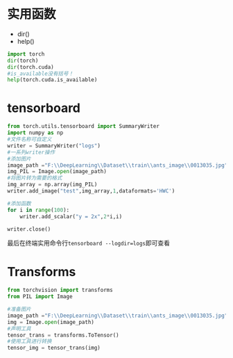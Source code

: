 # 实用函数

- dir()
- help()

~~~python
import torch
dir(torch)
dir(torch.cuda)
#is_available没有括号！
help(torch.cuda.is_available)
~~~

# tensorboard

~~~python
from torch.utils.tensorboard import SummaryWriter
import numpy as np
#文件名称可自定义
writer = SummaryWriter("logs")
#一系列writer操作
#添加图片
image_path ="F:\\DeepLearning\\Dataset\\train\\ants_image\\0013035.jpg"
img_PIL = Image.open(image_path)
#将图片转为需要的格式
img_array = np.array(img_PIL)
writer.add_image("test",img_array,1,dataformats='HWC')

#添加函数
for i in range(100):
    writer.add_scalar("y = 2x",2*i,i)

writer.close()
~~~

最后在终端实用命令行`tensorboard --logdir=logs`即可查看

# Transforms
~~~python
from torchvision import transforms
from PIL import Image

#准备图片
image_path ="F:\\DeepLearning\\Dataset\\train\\ants_image\\0013035.jpg"
img = Image.open(image_path)
#声明工具
tensor_trans = transforms.ToTensor()
#使用工具进行转换
tensor_img = tensor_trans(img)
~~~
